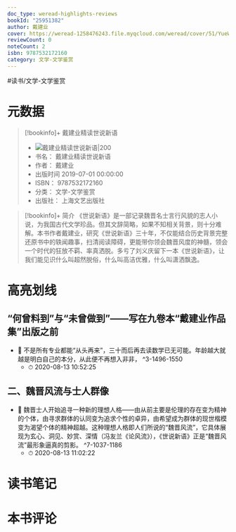 ```yaml
---
doc_type: weread-highlights-reviews
bookId: "25951382"
author: 戴建业
cover: https://weread-1258476243.file.myqcloud.com/weread/cover/51/YueWen_25951382/t7_YueWen_25951382.jpg
reviewCount: 0
noteCount: 2
isbn: 9787532172160
category: 文学-文学鉴赏
---
```


#读书/文学-文学鉴赏

# 元数据
> [!bookinfo]+ 戴建业精读世说新语
> - ![ 戴建业精读世说新语|200](https://weread-1258476243.file.myqcloud.com/weread/cover/51/YueWen_25951382/t7_YueWen_25951382.jpg)
> - 书名： 戴建业精读世说新语
> - 作者： 戴建业
> - 出版时间 2019-07-01 00:00:00
> - ISBN： 9787532172160
> - 分类： 文学-文学鉴赏
> - 出版社： 上海文艺出版社

> [!bookinfo]+ 简介
> 《世说新语》是一部记录魏晋名士言行风貌的志人小说，为我国古代文学珍品。但其文辞简略，如果不知相关背景，则十分难解。本书作者戴建业，研究《世说新语》三十年，不仅能结合历史背景完整还原书中的轶闻趣事，扫清阅读障碍，更能带你领会魏晋风度的神髓，领会一个时代的狂放不羁、率真洒脱。多亏了刘义庆留下一本《世说新语》，让我们能见识什么叫超然脱俗，什么叫高洁优雅，什么叫潇洒飘逸。
# 高亮划线

## “何曾料到”与“未曾做到”——写在九卷本“戴建业作品集”出版之前


- 📌 不是所有专业都能“从头再来”，三十而后再去读数学已无可能。年龄越大就越是明白自己的本分，从此便不再想入非非， ^3-1496-1550
    - ⏱ 2020-08-13 10:52:25 
## 二、魏晋风流与士人群像


- 📌 魏晋士人开始追寻一种新的理想人格——由从前主要是伦理的存在变为精神的个体，由寻求群体的认同变为追求个性的卓异，由希望成为群体的现世楷模变为渴望个体的精神超越。这种理想人格即人们所说的“魏晋风流”，它具体展现为玄心、洞见、妙赏、深情（冯友兰《论风流》），《世说新语》正是“魏晋风流”最形象逼真的剪影。 ^7-1037-1186
    - ⏱ 2020-08-13 11:02:22 
# 读书笔记

# 本书评论
